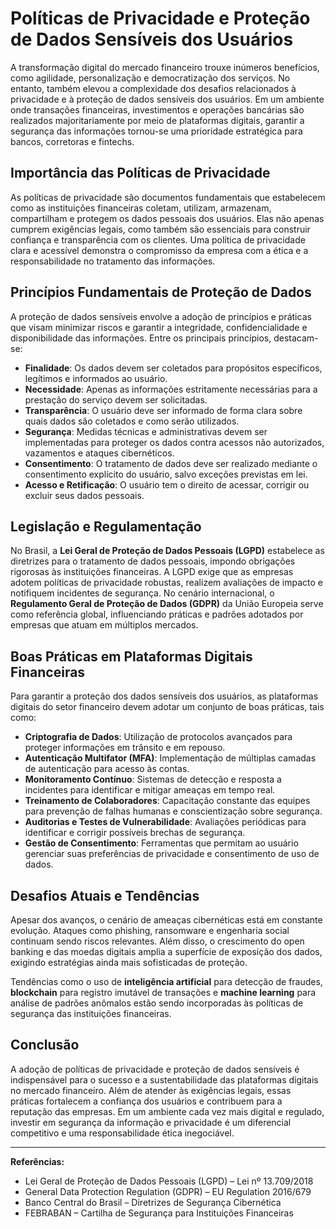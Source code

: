 # Políticas de Privacidade e Proteção de Dados Sensíveis dos Usuários

A transformação digital do mercado financeiro trouxe inúmeros benefícios, como agilidade, personalização e democratização dos serviços. No entanto, também elevou a complexidade dos desafios relacionados à privacidade e à proteção de dados sensíveis dos usuários. Em um ambiente onde transações financeiras, investimentos e operações bancárias são realizados majoritariamente por meio de plataformas digitais, garantir a segurança das informações tornou-se uma prioridade estratégica para bancos, corretoras e fintechs.

## Importância das Políticas de Privacidade

As políticas de privacidade são documentos fundamentais que estabelecem como as instituições financeiras coletam, utilizam, armazenam, compartilham e protegem os dados pessoais dos usuários. Elas não apenas cumprem exigências legais, como também são essenciais para construir confiança e transparência com os clientes. Uma política de privacidade clara e acessível demonstra o compromisso da empresa com a ética e a responsabilidade no tratamento das informações.

## Princípios Fundamentais de Proteção de Dados

A proteção de dados sensíveis envolve a adoção de princípios e práticas que visam minimizar riscos e garantir a integridade, confidencialidade e disponibilidade das informações. Entre os principais princípios, destacam-se:

- **Finalidade**: Os dados devem ser coletados para propósitos específicos, legítimos e informados ao usuário.
- **Necessidade**: Apenas as informações estritamente necessárias para a prestação do serviço devem ser solicitadas.
- **Transparência**: O usuário deve ser informado de forma clara sobre quais dados são coletados e como serão utilizados.
- **Segurança**: Medidas técnicas e administrativas devem ser implementadas para proteger os dados contra acessos não autorizados, vazamentos e ataques cibernéticos.
- **Consentimento**: O tratamento de dados deve ser realizado mediante o consentimento explícito do usuário, salvo exceções previstas em lei.
- **Acesso e Retificação**: O usuário tem o direito de acessar, corrigir ou excluir seus dados pessoais.

## Legislação e Regulamentação

No Brasil, a **Lei Geral de Proteção de Dados Pessoais (LGPD)** estabelece as diretrizes para o tratamento de dados pessoais, impondo obrigações rigorosas às instituições financeiras. A LGPD exige que as empresas adotem políticas de privacidade robustas, realizem avaliações de impacto e notifiquem incidentes de segurança. No cenário internacional, o **Regulamento Geral de Proteção de Dados (GDPR)** da União Europeia serve como referência global, influenciando práticas e padrões adotados por empresas que atuam em múltiplos mercados.

## Boas Práticas em Plataformas Digitais Financeiras

Para garantir a proteção dos dados sensíveis dos usuários, as plataformas digitais do setor financeiro devem adotar um conjunto de boas práticas, tais como:

- **Criptografia de Dados**: Utilização de protocolos avançados para proteger informações em trânsito e em repouso.
- **Autenticação Multifator (MFA)**: Implementação de múltiplas camadas de autenticação para acesso às contas.
- **Monitoramento Contínuo**: Sistemas de detecção e resposta a incidentes para identificar e mitigar ameaças em tempo real.
- **Treinamento de Colaboradores**: Capacitação constante das equipes para prevenção de falhas humanas e conscientização sobre segurança.
- **Auditorias e Testes de Vulnerabilidade**: Avaliações periódicas para identificar e corrigir possíveis brechas de segurança.
- **Gestão de Consentimento**: Ferramentas que permitam ao usuário gerenciar suas preferências de privacidade e consentimento de uso de dados.

## Desafios Atuais e Tendências

Apesar dos avanços, o cenário de ameaças cibernéticas está em constante evolução. Ataques como phishing, ransomware e engenharia social continuam sendo riscos relevantes. Além disso, o crescimento do open banking e das moedas digitais amplia a superfície de exposição dos dados, exigindo estratégias ainda mais sofisticadas de proteção.

Tendências como o uso de **inteligência artificial** para detecção de fraudes, **blockchain** para registro imutável de transações e **machine learning** para análise de padrões anômalos estão sendo incorporadas às políticas de segurança das instituições financeiras.

## Conclusão

A adoção de políticas de privacidade e proteção de dados sensíveis é indispensável para o sucesso e a sustentabilidade das plataformas digitais no mercado financeiro. Além de atender às exigências legais, essas práticas fortalecem a confiança dos usuários e contribuem para a reputação das empresas. Em um ambiente cada vez mais digital e regulado, investir em segurança da informação e privacidade é um diferencial competitivo e uma responsabilidade ética inegociável.

---

**Referências:**

- Lei Geral de Proteção de Dados Pessoais (LGPD) – Lei nº 13.709/2018  
- General Data Protection Regulation (GDPR) – EU Regulation 2016/679  
- Banco Central do Brasil – Diretrizes de Segurança Cibernética  
- FEBRABAN – Cartilha de Segurança para Instituições Financeiras